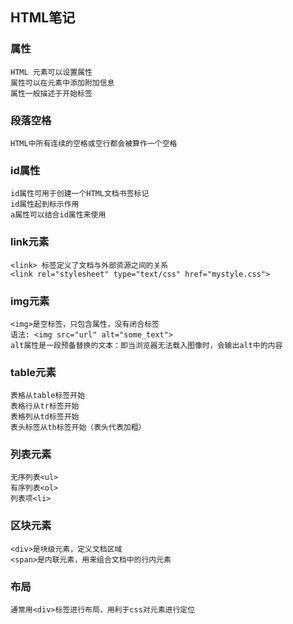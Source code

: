 ## HTML笔记

### 属性
    HTML 元素可以设置属性
    属性可以在元素中添加附加信息
    属性一般描述于开始标签

### 段落空格
    HTML中所有连续的空格或空行都会被算作一个空格
    
### id属性
    id属性可用于创建一个HTML文档书签标记
    id属性起到标示作用
    a属性可以结合id属性来使用
    
### link元素
    <link> 标签定义了文档与外部资源之间的关系
    <link rel="stylesheet" type="text/css" href="mystyle.css">

### img元素
    <img>是空标签，只包含属性，没有闭合标签
    语法: <img src="url" alt="some_text">
    alt属性是一段预备替换的文本：即当浏览器无法载入图像时，会输出alt中的内容
    
### table元素
    表格从table标签开始
    表格行从tr标签开始
    表格列从td标签开始
    表头标签从th标签开始（表头代表加粗）
    
### 列表元素
    无序列表<ul>
    有序列表<ol>
    列表项<li>
    
### 区块元素
    <div>是块级元素，定义文档区域
    <span>是内联元素，用来组合文档中的行内元素

### 布局
    通常用<div>标签进行布局，用利于css对元素进行定位
    
  
  

    
    
    